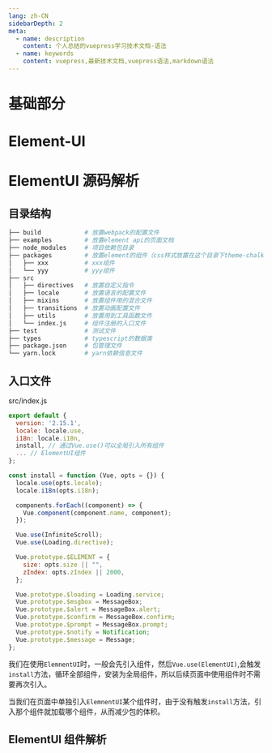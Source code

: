 ```yaml
---
lang: zh-CN
sidebarDepth: 2
meta:
  - name: description
    content: 个人总结的vuepress学习技术文档-语法
  - name: keywords
    content: vuepress,最新技术文档,vuepress语法,markdown语法
---
```


# 基础部分

# Element-UI

# ElementUI 源码解析

## 目录结构

```sh
├── build            # 放置webpack的配置文件
├── examples         # 放置element api的页面文档
├── node_modules     # 项目依赖包目录
├── packages         # 放置element的组件（css样式放置在这个目录下theme-chalk下）
│   ├── xxx          # xxx组件
│   └── yyy          # yyy组件
├── src
│   ├── directives   # 放置自定义指令
│   ├── locale       # 放置语言的配置文件
│   ├── mixins       # 放置组件用的混合文件
│   ├── transitions  # 放置动画配置文件
│   ├── utils        # 放置用到工具函数文件
│   └── index.js     # 组件注册的入口文件
├── test             # 测试文件
├── types            # typescript的数据类
├── package.json     # 包管理文件
└── yarn.lock        # yarn依赖信息文件
```

## 入口文件

src/index.js

```js
export default {
  version: '2.15.1',
  locale: locale.use,
  i18n: locale.i18n,
  install, // 通过Vue.use()可以全局引入所有组件
  ... // ElementUI组件
};
```

```js
const install = function (Vue, opts = {}) {
  locale.use(opts.locale);
  locale.i18n(opts.i18n);

  components.forEach((component) => {
    Vue.component(component.name, component);
  });

  Vue.use(InfiniteScroll);
  Vue.use(Loading.directive);

  Vue.prototype.$ELEMENT = {
    size: opts.size || "",
    zIndex: opts.zIndex || 2000,
  };

  Vue.prototype.$loading = Loading.service;
  Vue.prototype.$msgbox = MessageBox;
  Vue.prototype.$alert = MessageBox.alert;
  Vue.prototype.$confirm = MessageBox.confirm;
  Vue.prototype.$prompt = MessageBox.prompt;
  Vue.prototype.$notify = Notification;
  Vue.prototype.$message = Message;
};
```

我们在使用`ElemnentUI`时，一般会先引入组件，然后`Vue.use(ElementUI)`,会触发`install`方法，循环全部组件，安装为全局组件，所以后续页面中使用组件时不需要再次引入。

当我们在页面中单独引入`ElemnentUI`某个组件时，由于没有触发`install`方法，引入那个组件就加载哪个组件，从而减少包的体积。

## ElementUI 组件解析
